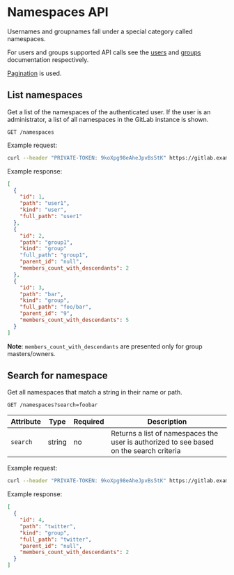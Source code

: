 # Namespaces API

Usernames and groupnames fall under a special category called namespaces.

For users and groups supported API calls see the [users](users.md) and
[groups](groups.md) documentation respectively.

[Pagination](README.md#pagination) is used.

## List namespaces

Get a list of the namespaces of the authenticated user. If the user is an
administrator, a list of all namespaces in the GitLab instance is shown.

```
GET /namespaces
```

Example request:

```bash
curl --header "PRIVATE-TOKEN: 9koXpg98eAheJpvBs5tK" https://gitlab.example.com/api/v4/namespaces
```

Example response:

```json
[
  {
    "id": 1,
    "path": "user1",
    "kind": "user",
    "full_path": "user1"
  },
  {
    "id": 2,
    "path": "group1",
    "kind": "group"
    "full_path": "group1",
    "parent_id": "null",
    "members_count_with_descendants": 2
  },
  {
    "id": 3,
    "path": "bar",
    "kind": "group",
    "full_path": "foo/bar",
    "parent_id": "9",
    "members_count_with_descendants": 5
  }
]
```

**Note**: `members_count_with_descendants` are presented only for group masters/owners.

## Search for namespace

Get all namespaces that match a string in their name or path.

```
GET /namespaces?search=foobar
```

| Attribute | Type | Required | Description |
| --------- | ---- | -------- | ----------- |
| `search`  | string | no | Returns a list of namespaces the user is authorized to see based on the search criteria |

Example request:

```bash
curl --header "PRIVATE-TOKEN: 9koXpg98eAheJpvBs5tK" https://gitlab.example.com/api/v4/namespaces?search=twitter
```

Example response:

```json
[
  {
    "id": 4,
    "path": "twitter",
    "kind": "group",
    "full_path": "twitter",
    "parent_id": "null",
    "members_count_with_descendants": 2
  }
]
```

